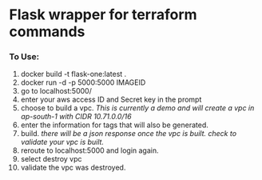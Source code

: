 # Flask wrapper for terraform commands
### To Use:
1. docker build -t flask-one:latest .
2. docker run -d -p 5000:5000 IMAGEID
3. go to localhost:5000/
4. enter your aws access ID and Secret key in the prompt
5. choose to build a vpc.  *This is currently a demo and will create a vpc in ap-south-1 with CIDR 10.71.0.0/16*
6. enter the information for tags that will also be generated.
7. build. *there will be a json response once the vpc is built.  check to validate your vpc is built.*
8. reroute to localhost:5000 and login again.
9. select destroy vpc
10.  validate the vpc was destroyed.
